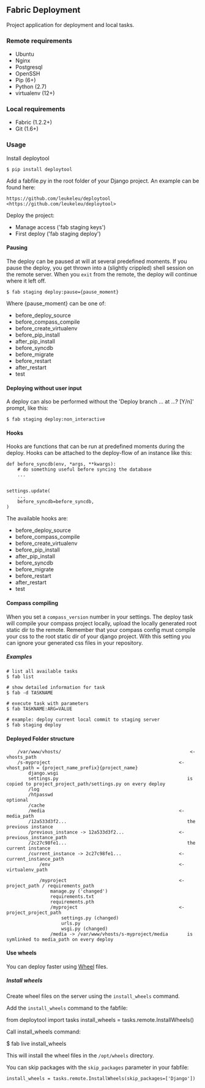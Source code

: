 ## Fabric Deployment

Project application for deployment and local tasks.


### Remote requirements

* Ubuntu
* Nginx
* Postgresql
* OpenSSH
* Pip (6+)
* Python (2.7)
* virtualenv (12+)


### Local requirements

* Fabric (1.2.2+)
* Git (1.6+)


### Usage

Install deploytool

    $ pip install deploytool


Add a fabfile.py in the root folder of your Django project. An example can be found here:

`https://github.com/leukeleu/deploytool <https://github.com/leukeleu/deploytool>`

Deploy the project:

* Manage access ('fab staging keys')
* First deploy ('fab staging deploy')


#### Pausing

The deploy can be paused at will at several predefined moments.
If you pause the deploy, you get thrown into a (slightly crippled) shell session on the remote server.
When you `exit` from the remote, the deploy will continue where it left off.

    $ fab staging deploy:pause={pause_moment}

Where {pause_moment} can be one of:

* before_deploy_source
* before_compass_compile
* before_create_virtualenv
* before_pip_install
* after_pip_install
* before_syncdb
* before_migrate
* before_restart
* after_restart
* test


#### Deploying without user input


A deploy can also be performed without the 'Deploy branch ... at ...? [Y/n]' prompt, like this:

    $ fab staging deploy:non_interactive


#### Hooks

Hooks are functions that can be run at predefined moments during the deploy.
Hooks can be attached to the deploy-flow of an instance like this:


    def before_syncdb(env, *args, **kwargs):
        # do something useful before syncing the database
        ...


    settings.update(
        ...
        before_syncdb=before_syncdb,
    )

The available hooks are:

* before_deploy_source
* before_compass_compile
* before_create_virtualenv
* before_pip_install
* after_pip_install
* before_syncdb
* before_migrate
* before_restart
* after_restart
* test


#### Compass compiling

When you set a `compass_version` number in your settings. The deploy task will compile your compass project locally, upload the locally generated root static dir to the remote. Remember that your compass config must compile your css to the root static dir of your django project. With this setting you can ignore your generated css files in your repository.

##### Examples

    # list all available tasks
    $ fab list

    # show detailed information for task
    $ fab -d TASKNAME

    # execute task with parameters
    $ fab TASKNAME:ARG=VALUE

    # example: deploy current local commit to staging server
    $ fab staging deploy


#### Deployed Folder structure

        /var/www/vhosts/                                               <- vhosts_path
        /s-myproject                                               <- vhost_path = {project_name_prefix}{project_name}
            django.wsgi
            settings.py                                               is copied to project_project_path/settings.py on every deploy
            /log
            /htpasswd                                                 optional
            /cache
            /media                                                 <- media_path
            /12a533d3f2...                                            the previous instance
            /previous_instance -> 12a533d3f2...                    <- previous_instance_path
            /2c27c98fe1...                                            the current instance
            /current_instance -> 2c27c98fe1...                     <- current_instance_path
                /env                                               <- virtualenv_path

                /myproject                                         <- project_path / requirements_path
                    manage.py ('changed')
                    requirements.txt
                    requirements.pth
                    /myproject                                     <- project_project_path
                        settings.py (changed)
                        urls.py
                        wsgi.py (changed)
                    /media -> /var/www/vhosts/s-myproject/media       is symlinked to media_path on every deploy

#### Use wheels

You can deploy faster using [Wheel](http://wheel.readthedocs.org) files.

##### Install wheels

Create wheel files on the server using the ``install_wheels`` command.

Add the ``install_wheels`` command to the fabfile:

  from deploytool import tasks
  install_wheels = tasks.remote.InstallWheels()

Call install_wheels command:

  $ fab live install_wheels

This will install the wheel files in the ``/opt/wheels`` directory.

You can skip packages with the ``skip_packages`` parameter in your fabfile:

    install_wheels = tasks.remote.InstallWheels(skip_packages=['Django'])
